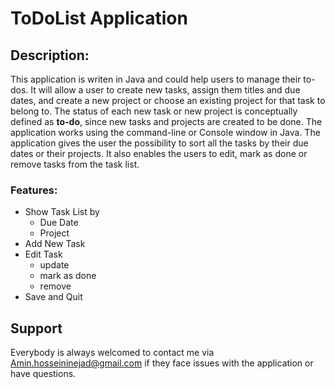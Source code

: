 # ToDoList Application
## Description:
This application is writen in Java and could help users to manage their to-dos. It will allow a user to create new tasks, assign them titles and due dates, and create a new project or choose an existing project for that task to belong to. The status of each new task or new project is conceptually defined as **to-do**, since new tasks and projects are created to be done. The application works using the command-line or Console window in Java. The application gives the user the possibility to sort all the tasks by their due dates or their projects. It also enables the users to edit, mark as done or remove tasks from the task list.
### Features:
+ Show Task List by
    + Due Date 
    + Project
+ Add New Task
+ Edit Task 
    + update
    + mark as done
    + remove
+ Save and Quit
## Support
Everybody is always welcomed to contact me via <Amin.hosseininejad@gmail.com> if they face issues with the application or have questions.
